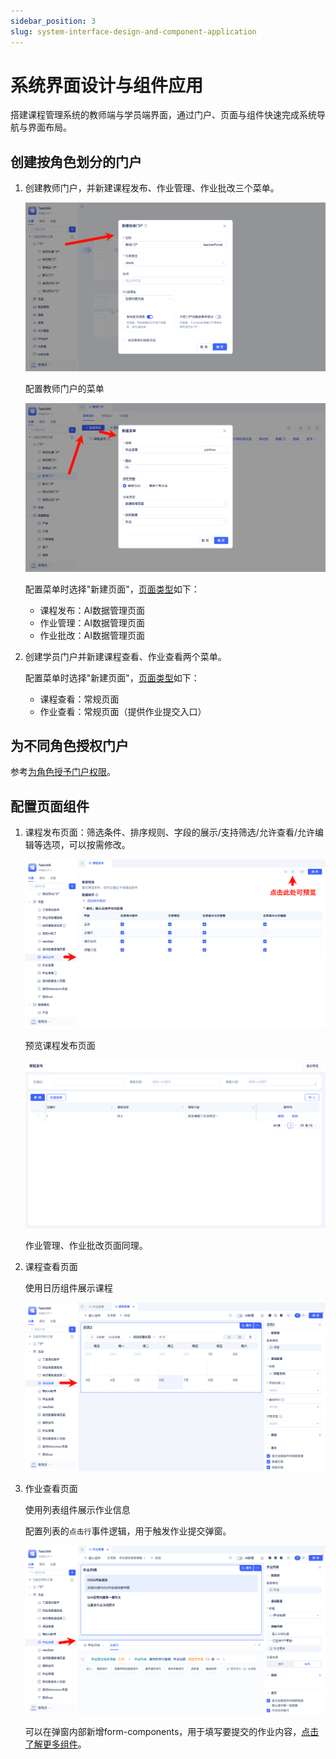 ```yaml
---
sidebar_position: 3
slug: system-interface-design-and-component-application
---
```


# 系统界面设计与组件应用
搭建课程管理系统的教师端与学员端界面，通过门户、页面与组件快速完成系统导航与界面布局。

## 创建按角色划分的门户
1. 创建教师门户，并新建课程发布、作业管理、作业批改三个菜单。

   ![创建教师门户](./img/jitweb/create-portal.png)

   配置教师门户的菜单

   ![配置教师门户](./img/jitweb/configure-portal-menu.png)
   
   配置菜单时选择"新建页面"，[页面类型](../../reference/framework/JitWeb/pages)如下：
     - 课程发布：AI数据管理页面
     - 作业管理：AI数据管理页面
     - 作业批改：AI数据管理页面

2. 创建学员门户并新建课程查看、作业查看两个菜单。

   配置菜单时选择"新建页面"，[页面类型](../../reference/framework/JitWeb/pages)如下：
      - 课程查看：常规页面
      - 作业查看：常规页面（提供作业提交入口）

## 为不同角色授权门户
参考[为角色授予门户权限](./login-authentication-and-permission-management#grant-portal-permissions-to-roles)。

## 配置页面组件
1. 课程发布页面：筛选条件、排序规则、字段的展示/支持筛选/允许查看/允许编辑等选项，可以按需修改。
   
   ![设置课程发布页面](./img/jitweb/set-course-publish-page.png)

   预览课程发布页面

   ![预览课程发布页面](./img/jitweb/preview-course-publish-page.png)

   作业管理、作业批改页面同理。

2. 课程查看页面
   
   使用日历组件展示课程

   ![配置课程查看页面](./img/jitweb/configure-course-view-page.png)

3. 作业查看页面
   
   使用列表组件展示作业信息
   
   配置列表的`点击行`事件逻辑，用于触发作业提交弹窗。

   ![配置作业查看页面](./img/jitweb/configure-assignment-view-page.png)

   可以在弹窗内部新增form-components，用于填写要提交的作业内容，[点击了解更多组件](../../reference/framework/JitWeb/components)。

